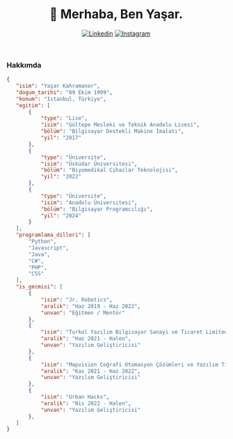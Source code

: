 <h1 align="center">🤠 Merhaba, Ben Yaşar.</h1>
<div align="center">
	
[![Linkedin](https://img.shields.io/badge/Linkedin-yasarkah-blue?style=for-the-badge&logo=linkedin&logoColor=white)](https://www.linkedin.com/in/yasarkah/)
[![Instagram](https://img.shields.io/badge/Instagram-yasarkah.ino-red?style=for-the-badge&logo=instagram&logoColor=white)](https://www.instagram.com/yasarkah.ino/)

</div>
<br>

<h3>Hakkımda</h3>

 ```json
{
	"isim": "Yaşar Kahramaner",
	"dogum_tarihi": "09 Ekim 1999",
	"konum": "Istanbul, Türkiye",
	"egitim": [
		{
			"type": "Lise",
			"isim": "Gültepe Mesleki ve Teknik Anadolu Lisesi",
			"bölüm": "Bilgisayar Destekli Makine İmalatı",
			"yil": "2017"
		},
		{
			"type": "Üniversite",
			"isim": "Üsküdar Üniversitesi",
			"bölüm": "Biyomedikal Cihazlar Teknolojisi",
			"yil": "2022"
		},
		{
			"type": "Üniversite",
			"isim": "Anadolu Üniversitesi",
			"bölüm": "Bilgisayar Programcılığı",
			"yil": "2024"
		}
	],
	"programlama_dilleri": [
		"Python",
		"Javascript",
		"Java",
		"C#",
		"PHP",
		"CSS"
	],
	"is_gecmisi": [
		{
			"isim": "Jr. Robotics",
			"aralik": "Haz 2019 - Haz 2022",
			"unvan": "Eğitmen / Mentör"
		},
		{
			"isim": "Turkol Yazılım Bilgisayar Sanayi ve Ticaret Limited Şirketi",
			"aralik": "Haz 2021 - Halen",
			"unvan": "Yazılım Geliştiricisi"
		},
		{
			"isim": "Mapvision Coğrafi Otomasyon Çözümleri ve Yazılım Ticaret Sny.Ltd.Şti",
			"aralik": "Kas 2021 - Haz 2022",
			"unvan": "Yazılım Geliştiricisi"
		},
		{
			"isim": "Urban Hacks",
			"aralik": "Nis 2022 - Halen",
			"unvan": "Yazılım Geliştiricisi"
		},
	]
}
 ```
